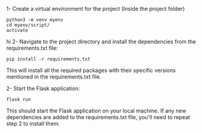 1- Create a virtual environment for the project (Inside the project folder)

    python3 -m venv myenv
    cd myenv/script/
    activate
hi
2- Navigate to the project directory and install the dependencies from the requirements.txt file:

    pip install -r requirements.txt

This will install all the required packages with their specific versions mentioned in the requirements.txt file.

2- Start the Flask application:

    flask run

This should start the Flask application on your local machine.
If any new dependencies are added to the requirements.txt file, you'll need to repeat step 2 to install them.
